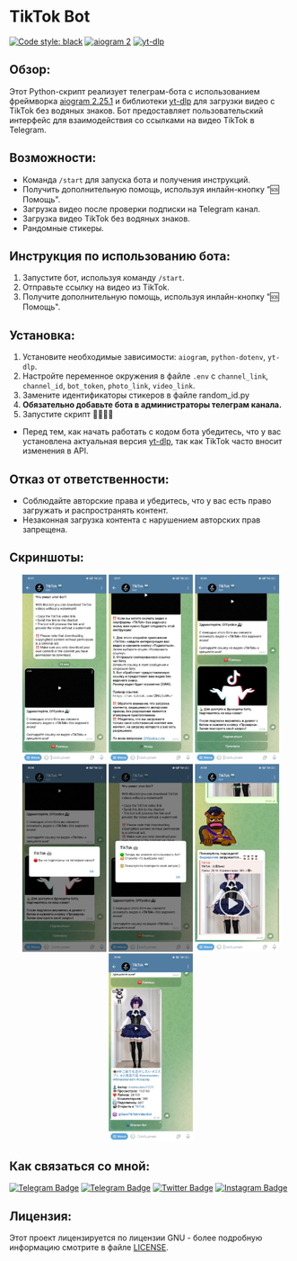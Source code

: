 # TikTok Bot

[![Code style: black](https://img.shields.io/badge/code%20style-black-000000.svg)](https://github.com/psf/black) [![aiogram 2](https://img.shields.io/badge/aiogram-2-%234FC3F7)](https://docs.aiogram.dev/en/v2.25.1/) [![yt-dlp](https://img.shields.io/badge/yt--dlp-2024.5.27-%230077B5)](https://github.com/yt-dlp/yt-dlp)

## Обзор:
Этот Python-скрипт реализует телеграм-бота с использованием фреймворка [aiogram 2.25.1](https://docs.aiogram.dev/en/v2.25.1/) и библиотеки [yt-dlp](https://pypi.org/project/yt-dlp/) для загрузки видео с TikTok без водяных знаков. Бот предоставляет пользовательский интерфейс для взаимодействия со ссылками на видео TikTok в Telegram.

## Возможности:
- Команда `/start` для запуска бота и получения инструкций.
- Получить дополнительную помощь, используя инлайн-кнопку "🆘 Помощь".
- Загрузка видео после проверки подписки на Telegram канал.
- Загрузка видео TikTok без водяных знаков.
- Рандомные стикеры.

## Инструкция по использованию бота:
1. Запустите бот, используя команду `/start`.
2. Отправьте ссылку на видео из TikTok.
3. Получите дополнительную помощь, используя инлайн-кнопку "🆘 Помощь".

## Установка:
1. Установите необходимые зависимости: `aiogram`, `python-dotenv`, `yt-dlp`.
2. Настройте переменное окружения в файле `.env` с `channel_link`, `channel_id`, `bot_token`, `photo_link`, `video_link`.
3. Замените идентификаторы стикеров в файле random_id.py
4. **Обязательно добавьте бота в администраторы телеграм канала.**
5. Запустите скрипт 🤗🤗🤗🤗

- Перед тем, как начать работать с кодом бота убедитесь, что у вас установлена актуальная версия [yt-dlp](https://pypi.org/project/yt-dlp/), так как TikTok часто вносит изменения в API.

## Отказ от ответственности:
- Соблюдайте авторские права и убедитесь, что у вас есть право загружать и распространять контент.
- Незаконная загрузка контента с нарушением авторских прав запрещена.

## Скриншоты:
<p align="center">
  <img src="https://github.com/OFFpolice/TikTok-Bot-Local/blob/main/photo/start.jpg" alt="Start" width="150"/>
  <img src="https://github.com/OFFpolice/TikTok-Bot-Local/blob/main/photo/help.jpg" alt="Help" width="150"/>
  <img src="https://github.com/OFFpolice/TikTok-Bot-Local/blob/main/photo/subscription.jpg" alt="Subscription" width="150"/>
  <img src="https://github.com/OFFpolice/TikTok-Bot-Local/blob/main/photo/subscription_no.jpg" alt="Subscription No" width="150"/>
  <img src="https://github.com/OFFpolice/TikTok-Bot-Local/blob/main/photo/subscription_yes.jpg" alt="Subscription Yes" width="150"/>
  <img src="https://github.com/OFFpolice/TikTok-Bot-Local/blob/main/photo/downloads.jpg" alt="Downloads" width="150"/>
  <img src="https://github.com/OFFpolice/TikTok-Bot-Local/blob/main/photo/downloads_video.jpg" alt="Downloads Video" width="150"/>
</p>

## Как связаться со мной:
[![Telegram Badge](https://img.shields.io/badge/Contact-blue?style=flat&logo=telegram&logoColor=white)](https://t.me/OFFpolice) [![Telegram Badge](https://img.shields.io/badge/Channel-blue?style=flat&logo=telegram&logoColor=white)](ttps://t.me/OFFpoliceChannel) [![Twitter Badge](https://img.shields.io/twitter/follow/:OFFpolice2077)](https://x.com/OFFpolice2077) [![Instagram Badge](https://img.shields.io/badge/-Instagram-E4405F?style=flat&logo=instagram&logoColor=white)](https://www.instagram.com/offpolice2077)

## Лицензия:
Этот проект лицензируется по лицензии GNU - более подробную информацию смотрите в файле [LICENSE](LICENSE).
